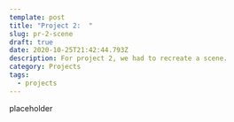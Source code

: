 ```yaml
---
template: post
title: "Project 2:  "
slug: pr-2-scene
draft: true
date: 2020-10-25T21:42:44.793Z
description: For project 2, we had to recreate a scene.
category: Projects
tags:
  - projects
---
```

placeholder